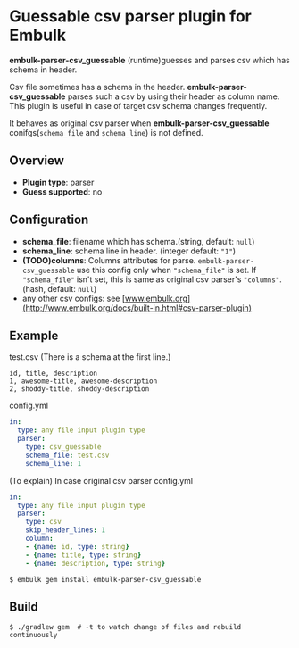 # Guessable csv parser plugin for Embulk
**embulk-parser-csv_guessable** (runtime)guesses and parses csv which has schema in header.

Csv file sometimes has a schema in the header.
**embulk-parser-csv_guessable** parses such a csv by using their header as column name.
This plugin is useful in case of target csv schema changes frequently.

It behaves as original csv parser when **embulk-parser-csv_guessable** conifgs(`schema_file` and `schema_line`) is not defined.

## Overview

* **Plugin type**: parser
* **Guess supported**: no

## Configuration

- **schema_file**: filename which has schema.(string, default: `null`)
- **schema_line**: schema line in header. (integer default: `"1"`)
- **(TODO)columns**: Columns attributes for parse. `embulk-parser-csv_guessable` use this config only when `"schema_file"` is set. If `"schema_file"` isn't set, this is same as original csv parser's `"columns"`. (hash, default: `null`)
- any other csv configs: see [www.embulk.org](http://www.embulk.org/docs/built-in.html#csv-parser-plugin)

## Example
test.csv (There is a schema at the first line.)

```csv
id, title, description
1, awesome-title, awesome-description
2, shoddy-title, shoddy-description
```

config.yml

```yaml
in:
  type: any file input plugin type
  parser:
    type: csv_guessable
    schema_file: test.csv
    schema_line: 1
```

(To explain)
In case original csv parser 
config.yml
```yaml
in:
  type: any file input plugin type
  parser:
    type: csv
    skip_header_lines: 1
    column:
    - {name: id, type: string}
    - {name: title, type: string}
    - {name: description, type: string}
```

<!--
(If guess supported) you don't have to write `parser:` section in the configuration file. After writing `in:` section, you can let embulk guess `parser:` section using this command:
-->

```
$ embulk gem install embulk-parser-csv_guessable
```
<!--
$ embulk guess -g csv_guessable config.yml -o guessed.yml
-->

## Build

```
$ ./gradlew gem  # -t to watch change of files and rebuild continuously
```

